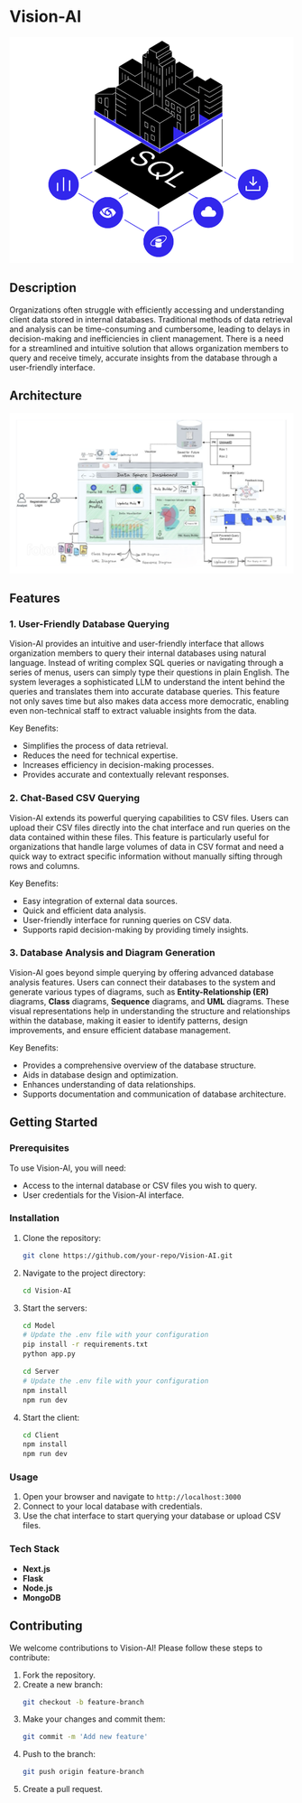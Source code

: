 # Vision-AI

<div align="center">
  <img src="./Client/public/Feature.gif" alt="Feature" width="600" height="400">
</div>

## Description

Organizations often struggle with efficiently accessing and understanding client data stored in internal databases. Traditional methods of data retrieval and analysis can be time-consuming and cumbersome, leading to delays in decision-making and inefficiencies in client management. There is a need for a streamlined and intuitive solution that allows organization members to query and receive timely, accurate insights from the database through a user-friendly interface.

## Architecture

<div align="center">
  <img src="./Client/public/Architecture.png" alt="Architecture" width="600">
</div>

## Features

### 1. User-Friendly Database Querying

Vision-AI provides an intuitive and user-friendly interface that allows organization members to query their internal databases using natural language. Instead of writing complex SQL queries or navigating through a series of menus, users can simply type their questions in plain English. The system leverages a sophisticated LLM to understand the intent behind the queries and translates them into accurate database queries. This feature not only saves time but also makes data access more democratic, enabling even non-technical staff to extract valuable insights from the data.

Key Benefits:
- Simplifies the process of data retrieval.
- Reduces the need for technical expertise.
- Increases efficiency in decision-making processes.
- Provides accurate and contextually relevant responses.

### 2. Chat-Based CSV Querying

Vision-AI extends its powerful querying capabilities to CSV files. Users can upload their CSV files directly into the chat interface and run queries on the data contained within these files. This feature is particularly useful for organizations that handle large volumes of data in CSV format and need a quick way to extract specific information without manually sifting through rows and columns.

Key Benefits:
- Easy integration of external data sources.
- Quick and efficient data analysis.
- User-friendly interface for running queries on CSV data.
- Supports rapid decision-making by providing timely insights.

### 3. Database Analysis and Diagram Generation

Vision-AI goes beyond simple querying by offering advanced database analysis features. Users can connect their databases to the system and generate various types of diagrams, such as **Entity-Relationship (ER)** diagrams, **Class** diagrams, **Sequence** diagrams, and **UML** diagrams. These visual representations help in understanding the structure and relationships within the database, making it easier to identify patterns, design improvements, and ensure efficient database management.

Key Benefits:
- Provides a comprehensive overview of the database structure.
- Aids in database design and optimization.
- Enhances understanding of data relationships.
- Supports documentation and communication of database architecture.

## Getting Started

### Prerequisites

To use Vision-AI, you will need:
- Access to the internal database or CSV files you wish to query.
- User credentials for the Vision-AI interface.

### Installation

1. Clone the repository:
    ```bash
    git clone https://github.com/your-repo/Vision-AI.git
    ```
2. Navigate to the project directory:
    ```bash
    cd Vision-AI
    ```
3. Start the servers:
    ```bash
    cd Model
    # Update the .env file with your configuration
    pip install -r requirements.txt
    python app.py
    ```
    ```bash
    cd Server
    # Update the .env file with your configuration
    npm install
    npm run dev
    ```
4. Start the client:
    ```bash
    cd Client
    npm install
    npm run dev
    ```

### Usage

1. Open your browser and navigate to `http://localhost:3000`
2. Connect to your local database with credentials.
3. Use the chat interface to start querying your database or upload CSV files.

### Tech Stack

- **Next.js**
- **Flask**
- **Node.js**
- **MongoDB**

## Contributing

We welcome contributions to Vision-AI! Please follow these steps to contribute:
1. Fork the repository.
2. Create a new branch:
    ```bash
    git checkout -b feature-branch
    ```
3. Make your changes and commit them:
    ```bash
    git commit -m 'Add new feature'
    ```
4. Push to the branch:
    ```bash
    git push origin feature-branch
    ```
5. Create a pull request.

